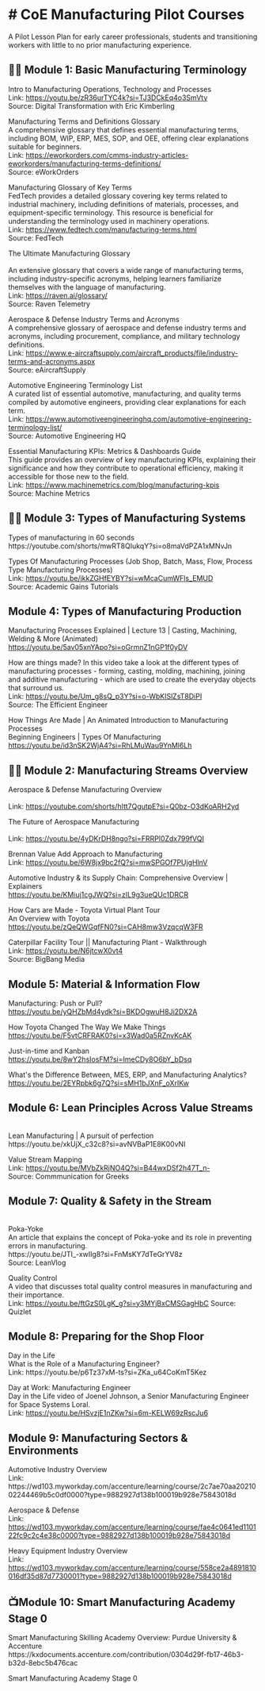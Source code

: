 <h1># CoE Manufacturing Pilot Courses</h1>
A Pilot Lesson Plan for early career professionals, students and transitioning workers with little to no prior manufacturing experience. 

<h2>👨‍💻 Module 1: Basic Manufacturing Terminology </h2>

Intro to Manufacturing Operations, Technology and Processes<br>
Link: https://youtu.be/zR36urTYC4k?si=TJ3DCkEq4o3SmVty<br>
Source: Digital Transformation with Eric Kimberling

Manufacturing Terms and Definitions Glossary <br>
A comprehensive glossary that defines essential manufacturing terms, including BOM, WIP, ERP, MES, SOP, and OEE, offering clear explanations suitable for beginners. <br>
Link: https://eworkorders.com/cmms-industry-articles-eworkorders/manufacturing-terms-definitions/ <br>
Source: eWorkOrders

Manufacturing Glossary of Key Terms 		
FedTech provides a detailed glossary covering key terms related to industrial machinery, including definitions of materials, processes, and equipment-specific terminology. This resource is beneficial for understanding the terminology used in machinery operations. <br>
Link: https://www.fedtech.com/manufacturing-terms.html <br>
Source: FedTech

The Ultimate Manufacturing Glossary <br>	
An extensive glossary that covers a wide range of manufacturing terms, including industry-specific acronyms, helping learners familiarize themselves with the language of manufacturing. <br>
Link: https://raven.ai/glossary/ <br>
Source: Raven Telemetry
					
Aerospace & Defense Industry Terms and Acronyms <br>
A comprehensive glossary of aerospace and defense industry terms and acronyms, including procurement, compliance, and military technology definitions. <br>
Link: https://www.e-aircraftsupply.com/aircraft_products/file/industry-terms-and-acronyms.aspx <br>
Source: eAircraftSupply
					
Automotive Engineering Terminology List <br>
A curated list of essential automotive, manufacturing, and quality terms compiled by automotive engineers, providing clear explanations for each term. <br>
Link: https://www.automotiveengineeringhq.com/automotive-engineering-terminology-list/ <br>
Source: Automotive Engineering HQ

Essential Manufacturing KPIs: Metrics & Dashboards Guide <br>
This guide provides an overview of key manufacturing KPIs, explaining their significance and how they contribute to operational efficiency, making it accessible for those new to the field. <br>
Link: https://www.machinemetrics.com/blog/manufacturing-kpis <br>
Source: Machine Metrics

<h2>👨‍💻 Module 3: Types of Manufacturing Systems </h2>
Types of manufacturing in 60 seconds <br>
https://youtube.com/shorts/mwRT8QIukqY?si=o8maVdPZA1xMNvJn<br>

Types Of Manufacturing Processes (Job Shop, Batch, Mass, Flow, Process Type Manufacturing Processes)<br>
Link: https://youtu.be/jkkZGHfEYBY?si=wMcaCumWFls_EMUD <br>
Source: Academic Gains Tutorials<br>

<h2> Module 4: Types of Manufacturing Production </h2>

Manufacturing Processes Explained | Lecture 13 | Casting, Machining, Welding & More (Animated)<br>
https://youtu.be/5av05xnYApo?si=oGrmnZ1nGP1f0yDV

How are things made? In this video take a look at the different types of manufacturing processes - forming, casting, molding, machining, joining and additive manufacturing - which are used to create the everyday objects that surround us.<br>
Link: https://youtu.be/Um_g8sQ_p3Y?si=o-WbKISlZsT8DiPI<br>
Source: The Efficient Engineer

How Things Are Made | An Animated Introduction to Manufacturing Processes<br>
Beginning Engineers | Types Of Manufacturing<br>
https://youtu.be/id3nSK2WjA4?si=RhLMuWau9YnMl6Lh

<h2>👨‍💻 Module 2: Manufacturing Streams Overview </h2>					

Aerospace & Defense Manufacturing Overview <br>		
Link: https://youtube.com/shorts/hltt7QgutpE?si=Q0bz-O3dKoARH2yd
					
The Future of Aerospace Manufacturing <br>		
Link: https://youtu.be/4yDKrDH8ngo?si=FRRPl0Zdx799fVQI

Brennan Value Add Approach to Manufacturing <br>
Link: https://youtu.be/6W8jx9bc2fQ?si=mwSPGOf7PUjgHlnV

Automotive Industry & its Supply Chain: Comprehensive Overview | Explainers <br>
https://youtu.be/KMiuj1cgJWQ?si=zIL9g3ueQUc1DRCR

How Cars are Made - Toyota Virtual Plant Tour <br>
An Overview with Toyota <br>
https://youtu.be/zQeQWGqfFN0?si=CAH8mw3VzqcqW3FR

Caterpillar Facility Tour || Manufacturing Plant - Walkthrough<br>
Link: https://youtu.be/N6jtcwX0vt4<br>
Source: BigBang Media


<h2> Module 5: Material & Information Flow </h2>

Manufacturing: Push or Pull? <br>
https://youtu.be/yQHZbMd4ydk?si=BKDOgwuH8Ji2DX2A

How Toyota Changed The Way We Make Things <br>
https://youtu.be/F5vtCRFRAK0?si=x3Wad0a5RZnvKcAK

Just-in-time and Kanban<br>
https://youtu.be/8wY2hsIosFM?si=ImeCDy8O6bY_bDsq

What's the Difference Between, MES, ERP, and Manufacturing Analytics?<br>
https://youtu.be/2EYRpbk6g7Q?si=sMH1bJXnF_oXrIKw

<h2>Module 6: Lean Principles Across Value Streams</h2><br>
Lean Manufacturing | A pursuit of perfection <br>
https://youtu.be/xkUjX_c32c8?si=avNVBaP1E8K00vNI

Value Stream Mapping <br>
Link: https://youtu.be/MVbZkRjNO4Q?si=B44wxDSf2h47T_n-<br>
Source: Commmunication for Greeks												

<h2>Module 7: Quality & Safety in the Stream</h2><br>
Poka-Yoke <br>
An article that explains the concept of Poka-yoke and its role in preventing errors in manufacturing.<br>
https://youtu.be/JTI_-xwIIg8?si=FnMsKY7dTeGrYV8z <br>
Source: LeanVlog

Quality Control  <br>
A video that discusses total quality control measures in manufacturing and their importance.<br>
Link: https://youtu.be/ftGzS0LgK_g?si=y3MYjBxCMSGagHbC
Source: Quizlet

<h2>Module 8: Preparing for the Shop Floor</h2>
Day in the Life<br> 
What is the Role of a Manufacturing Engineer?<br>
Link: https://youtu.be/p6Tz37xM-ts?si=ZKa_u64CoKmT5Kez <br>

Day at Work: Manufacturing Engineer<br>
Day in the Life video of Joenel Johnson, a Senior Manufacturing Engineer for Space Systems Loral.<br>
Link: https://youtu.be/HSvzjE1nZKw?si=6m-KELW69zRscJu6<br>

<h2>Module 9: Manufacturing Sectors & Environments</h2>
Automotive Industry Overview<br>
Link: https://wd103.myworkday.com/accenture/learning/course/2c7ae70aa2021002244469b5c0df0000?type=9882927d138b100019b928e75843018d <br>

Aerospace & Defense<br>
Link: https://wd103.myworkday.com/accenture/learning/course/fae4c0641ed110122fc9c2c4e38c0000?type=9882927d138b100019b928e75843018d <br>

Heavy Equipment Industry Overview<br>
Link: https://wd103.myworkday.com/accenture/learning/course/558ce2a4891810016df35d87d7730001?type=9882927d138b100019b928e75843018d<br>

<h2>📺Module 10: Smart Manufacturing Academy Stage 0 </h2>
Smart Manufacturing Skilling Academy Overview: Purdue University & Accenture <br>
https://kxdocuments.accenture.com/contribution/0304d29f-fb17-46b3-b32d-8ebc5b476cac

Smart Manufacturing Academy Stage 0 <br>
